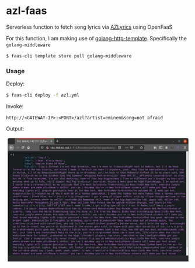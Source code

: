 # azl-faas
Serverless function to fetch song lyrics via [AZLyrics]('https://www.azlyrics.com/') using OpenFaaS

For this function, I am making use of [golang-http-template](https://github.com/openfaas/golang-http-template). Specifically the `golang-middleware`

```bash
$ faas-cli template store pull golang-middleware
```
### Usage

Deploy:

```bash
$ faas-cli deploy -f azl.yml
```
Invoke:

```text
http://<GATEWAY-IP>:<PORT>/azl?artist=eminem&song=not afraid
```
Output:

![azl-faas](https://raw.githubusercontent.com/prashantkhandelwal/azl-faas/main/screenshots/alz-screesnhot.png)
